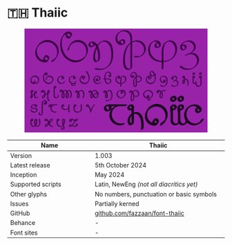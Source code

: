# 🇹🇭 Thaiic

<div data-full-width="false"><figure><img src="../../.gitbook/assets/Thaiic Font Cover landscape.svg" alt=""><figcaption></figcaption></figure></div>

<table><thead><tr><th width="204">Name</th><th width="318">Thaiic</th></tr></thead><tbody><tr><td>Version</td><td>1.003</td></tr><tr><td>Latest release</td><td>5th October 2024</td></tr><tr><td>Inception</td><td>May 2024</td></tr><tr><td>Supported scripts</td><td>Latin, NewEng <em>(not all diacritics yet)</em></td></tr><tr><td>Other glyphs</td><td>No numbers, punctuation or basic symbols</td></tr><tr><td>Issues</td><td>Partially kerned</td></tr><tr><td>GitHub</td><td><a href="https://github.com/fazzaan/font-thaiic">github.com/fazzaan/font-thaiic</a></td></tr><tr><td>Behance</td><td>-</td></tr><tr><td>Font sites</td><td>-</td></tr></tbody></table>
